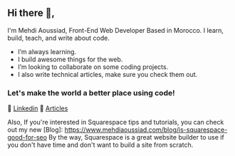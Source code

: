 ## Hi there 👋,
I'm Mehdi Aoussiad, Front-End Web Developer Based in Morocco. I learn, build, teach, and write about code.


- I’m always learning.
- I build awesome things for the web.
- I’m looking to collaborate on some coding projects.
- I also write technical articles, make sure you check them out.


### Let's make the world a better place using code!

👔 [Linkedin][linkedin]
📝 [Articles][Articles]

[Articles]: https://www.mehdiaoussiad.com/blog
[Linkedin]:https://www.linkedin.com/in/mehdi-aoussiad-0615321b0/

Also, If you're interested in Squarespace tips and tutorials, you can check out my new [Blog]: https://www.mehdiaoussiad.com/blog/is-squarespace-good-for-seo  By the way, Squarespace is a great website builder to use if you don't have time and don't want to build a site from scratch.

[Start a Squarespace Travel Blog]: https://www.mehdiaoussiad.com/blog/squarespace-travel-blog

[Squarespace Vs Showit]: https://www.mehdiaoussiad.com/blog/squarespace-vs-showit

[Squarespace vs Bandzoogle]: https://www.mehdiaoussiad.com/blog/squarespace-vs-bandzoogle

[Is Squarespace Good for SEO]: https://www.mehdiaoussiad.com/blog/is-squarespace-good-for-seo

